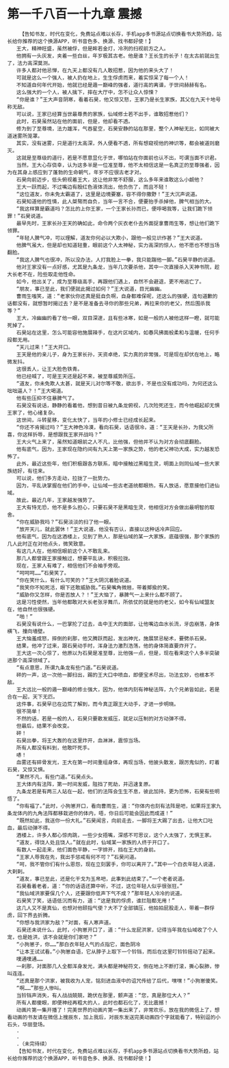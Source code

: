 # 第一千八百一十九章 震撼
        【告知书友，时代在变化，免费站点难以长存，手机app多书源站点切换看书大势所趋，站长给你推荐的这个换源APP，听书音色多、换源、找书都好使！】
       王大，精神旺盛，虽然被俘，但是眸若金灯，冷冽的扫视前方之人。
       他拥有一头灰发，夹着一些白丝，年岁极其古老。他是谁？王长生的长子！在太古前就出生了，法力高深莫测。
       许多人都对他忌惮，在九天上都没有几人敢招惹，因为他的来头大了！
       可就是这么一个强人，被人扔在地上，生生俘虏而来，着实惊呆了每一个人！
       不知道自何年代开始，他就已经是遁一巅峰的强者，道行高的离谱，于世间赫赫有名。
       这么强大的一个人，被人擒下，摔在大厅中，怎不让众人惊悚？
       “你是谁？”王大声音阴寒，看着石昊，他又惊又怒，王家乃是长生家族，其父在九天十地号称无敌。
       可以说，王家已经算当世最尊贵的家族，仙域修士若不出手，谁敢招惹他们？
       此时，石昊虽然站在他的面前，但是，他却看不透。
       修为到了至尊境，法力雄浑，气吞星空，石昊安静的站在那里，整个人神秘无比，如同被大道迷雾所笼罩。
       其实，没有迷雾，只是道行太高深，外人便看不透，所有想窥视他的神识等，都会被道则磨灭。
       这就是至尊级的道行，若是不愿意显化于世，哪怕站在你面前也认不出，可谓当面不识君。
       当然，王大心存侥幸，认为这多半是一位准至尊，他不太相信这是一名真正的至尊强者，因为在其身上感应到了蓬勃的生命朝气，年岁不应很古老才对。
       石昊向前迈步，低头俯视着王大，这让他非常不舒服，这么多年来谁敢这么小觑他？
       王大一跃而起，不过嘴边有殷红色液体流出，他负伤了，而且不轻！
       “这位道友，你未免太霸道了，这里是边境要塞，容不得你撒野！”王大沉声说道。
       石昊知道他的性情，此人桀骜而自负，当年一言不合，便要抬手杀掉他，脾气相当的大。
       “我这样算是霸道吗？怎比的上你王家，一个王家长孙而已，便呼喝我等，让我们跪下领罪！”石昊说道。
       最早先时，王家长孙王天的确如此，命令两个灰衣老仆去外面捉拿曹雨生等，想让他们跪下领罪。
       “年轻人脾气冲，可以理解，道友你何必以大欺小，跟他一般见识作甚？”王大说道。
       他脾气虽大，但是却也知道轻重，眼前这个人太神秘，实力高深的惊人，他不愿也不想当场翻脸。
       “我这人脾气也很冲，所以没办法，人打我脸上一拳，我只能踹他一脚。”石昊平静的说道。
       他对王家没有一点好感，尤其是九条龙，当年几次要杀他，其中一次直接杀入天神书院，趁大长老不在，险些取走他性命。
       如今，他出关了，成为至尊级高手，再跟他们遇上，自然不会避退，更不用逃亡了。
       “朋友，事已至此，我们便就此揭过如何？”王大说道，目光幽幽。
       曹雨生嗤笑，道：“老家伙你还真是挺自负啊，自身都难保呢，还这么的强硬，连句道歉的话都没有，就想暂时揭过去？是不是准备去寻你的那些兄弟，再拉来你的老父，然后围杀我等？”
       王大，冷幽幽的看了他一眼，双目深邃，且有些冰寒，如是一般的人被他这样一瞪，就可能死掉了。
       石昊站在这里，怎么可能容他施展辣手，在这片区域内，如春风拂面般柔和与温暖，任何手段都无用。
       “天儿过来！”王大开口。
       王天是他的亲儿子，身为王家长孙，天资卓绝，实力真的非常强，可是现在却伏在地上，略微发抖。
       这很丢人，让王大脸色铁青。
       他已经喊了，可是王天还是起不来，被至尊威势所压。
       “道友，你未免欺人太甚，就是天儿对尔等不敬，欲出手，不是也没有成功吗，为何还这么咄咄逼人？！”王大喝道。
       他有些压抑不住暴脾气了。
       石昊没有说话，静静的看着他，想到昔日被九条龙俯视，几次险死还生，而今他崛起却无惧王家了，他心绪复杂。
       这世间，斗转星移，变化太快了，当年的小修士已经成长起来。
       “你还不肯揭过吗？”王大神色冷漠，看向石昊，话语很冷，道：“王天是长孙，为我父所喜，你这样折辱，是想跟我王家开战吗？”
       王大火气上来了，虽然知道眼前之人不凡，比他强，但他并不认为对方会彻底翻脸。
       他有底气，因为，王家现在隐约间有九天上第一家族之势，他的老父神功大成，实力越发恐怖了。
       此外，最近这些年，他们积极跟各方联系，暗中接触过黑暗生灵，明面上则同仙域一些大家族结好，有往来。
       可以说，他们多方走动，拉拢了一批势力。
       因为，平乱诀掌握在他们的手中，让仙域一些古老道统都眼热，有人放话，愿意接他们进仙域。
       故此，最近几年，王家越发强势了。
       王大有恃无恐，他不是多么担心，只要石昊不是黑暗生灵，他相信对方会做出最明智的取舍。
       “你在威胁我吗？”石昊淡淡的扫了他一眼。
       “放开天儿，就此罢休！”王大说道，他没有否认，直接以这种话冷声回应。
       他有底气，因为在这酒楼上，见到了熟人，那是仙域的某一大家族，底蕴很强，那个家族的几人此时正在对他点头，微笑致意。
       有这几人在，他相信眼前这个人不敢乱来。
       那几人都曾跟王家接触过，想要平乱诀，积极拉拢。
       现在，王家人有难了，相信他们不会袖手旁观。
       “呵呵呵……”石昊笑了。
       “你在笑什么，有什么可笑的？”王大阴沉着脸说道。
       “我笑你不知死活，眼下还敢威胁我。”石昊嘴角微翘，带着揶揄的笑。
       “威胁你又怎样，你是否放人？！”王大恼了，暴脾气一上来什么都不顾了。
       这是习性使然，当年他都敢对大长老张牙舞爪，所依仗的就是他的老父，如今有仙域盟友在，他自然也很强硬。
       “啪！”
       石昊没有说什么，一巴掌抡了过去，击中王大的面部，让他嘴边血水长流，牙齿崩落，身体横飞，撞向墙壁。
       王大恼羞成怒，摔倒的刹那，他又腾跃而起，发出神光，施展禁忌秘术，要劈杀石昊。
       结果，他冲了过来，跟石昊动手时，浑身法力激烈浩荡，他的身体简直要炸开了。
       王大这一次心惊了，他原以为石昊是准至尊，比他强一点，但是，现在看来这个人多半突破进那个高深领域了。
       “有点意思，所谓九条龙有些门道。”石昊说道。
       砰的一声，这一次他一脚扫出，踢的王大口中喷血，即便宝术尽出，功法玄妙，也根本不敌。
       王大远比一般的遁一巅峰的修士强大，因为，他体内刻有神秘法阵，九个兄弟皆如此，若是合在一起，天下无匹。
       这件事，石昊早已在边荒了解到，而今真正跟王大动手，才进一步明晓。
       很不简单！
       不然的话，若是一般的人，石昊只要散发威压，就足以压制的对方动弹不得。
       但最后，结果不会改变。
       砰！
       石昊出拳，将王大轰的在这里炸开，血淋淋，震惊当场。
       所有人都没有料到，他敢吓死手。
       哧！
       血雾还有碎骨发光，王大在第一时间重组身体，再现当场，他披头散发，跟厉鬼似的，盯着石昊，又惊又惧。
       “果然不凡，有些门道。”石昊点头。
       王大体内有法阵，第一时间发威，阻挡了死劫，并迅速复原。
       九条龙若是有两三人站在一起，他们的法阵会生生不息，彼此加持，更为恐怖，石昊有些明悟了。
       “你有福了。”此时，小狗崽开口，看向曹雨生，道：“你体内也刻有法阵是吧，如果将王家九条龙体内的九角法阵都移栽进你的体内，唔，你日后可能会因此而成道！”
       “既然如此，我送你一份大礼。”石昊闻言，向前走去，一脚将王大踢了出去，让他大口吐血，最后动弹不得。
       酒楼上，许多人都心惊肉跳，一些少女捂嘴，深感不可思议，这个人太强了，无惧王家。
       “道友，得饶人处且饶人。”就在此时，仙域某一家族的人终于开口了。
       有数人一起走来，他们面色平静，一字排开，挡在王大的身前。
       “王家人辱我在先，我出手惩戒有何不可？”石昊问道。
       “呵，我不管你们有什么恩怨，现在立刻罢手，你可以离开了。”其中一个白衣年轻人说道，大剌剌。
       “道友，事已至此，还是化干戈为玉帛吧，此事到此结束了。”一个老者说道。
       石昊看着老者，道：“你的话语还算中听，不过，这位年轻人似乎很张狂。”
       “我仙域洪家要保几个人，还要跟你低声下气不成？”那年轻人冷冷的说道。
       石昊笑了笑，话语低沉而有力，道：“这是我的俘虏，谁拦阻都无用！”
       这几人又不是真仙，也想对他颐指气使？大不了全部镇压，他拍拍屁股走人，带着一群俘虏，回下界去折腾。
       “你想与我洪家为敌？”对面，有人寒声道。
       石昊还未说什么，此时，小狗崽开口了，道：“什么龙屁洪家，记得当年我在仙域收了个人宠，也是姓洪，该不会就是你们家吧？”
       “小狗崽子，你……”那白衣年轻人气的点指它，面色阴冷
       “让本王试试看。”小狗崽自语，它从脖子上取下一个铃铛，而后在这里叮铃铃摇动了起来。
       噗通噗通……
       一刹那，对面那几人全都浑身发光，满头都是神秘符文，倒在地上不断打滚，撕心裂肺，惨叫连连。
       “还真是那个洪家，被我收为人宠，铭刻进血液中的诅咒传给了后代，嘿嘿！”小狗崽傻笑。
       “啊……”那些人惨叫。
       当铃铛声消失，有人战战兢兢，跪伏在那里，颤声道：“您，真是那位大人？”
       所有人都傻眼，即便神经再粗大的人，此时也都石化了，无比震撼！
       动画片第一集开播了！完美世界的动画片第一集出来了，非常欢乐，放在我的微信上了，想看动画的书友请在微信上搜辰东，加上我后，对辰东发送完美动画四个字就能看了，特别逗的小石头，华丽登场。
       .
       .
       .（未完待续）
       【告知书友，时代在变化，免费站点难以长存，手机app多书源站点切换看书大势所趋，站长给你推荐的这个换源APP，听书音色多、换源、找书都好使！】